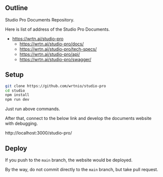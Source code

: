 ## Outline
Studio Pro Documents Repository.
 
Here is list of address of the Studio Pro Documents.

  - https://wrtn.ai/studio-pro
    - https://wrtn.ai/studio-pro/docs/
    - https://wrtn.ai/studio-pro/tech-specs/
    - https://wrtn.ai/studio-pro/api/
    - https://wrtn.ai/studio-pro/swagger/

 


## Setup
```bash
git clone https://github.com/wrtnio/studio-pro
cd studio
npm install
npm run dev
```

Just run above commands.

After that, connect to the below link and develop the documents website with debugging.

http://localhost:3000/studio-pro/




## Deploy
If you push to the `main` branch, the website would be deployed.

By the way, do not commit directly to the `main` branch, but take pull request.
